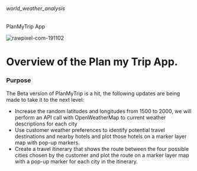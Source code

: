 ###### world_weather_analysis
PlanMyTrip App

![rawpixel-com-191102](https://user-images.githubusercontent.com/93900628/148707478-15ac6dff-675f-44d2-afd1-051baa919e35.jpeg)

# Overview of the Plan my Trip App.

### Purpose

The Beta version of PlanMyTrip is a hit, the following updates are being made to take it to the next level:
 - Increase the random latitudes and longitudes from 1500 to 2000, we will perform an API call with OpenWeatherMap to current weather descriptions for each city
 - Use customer weather preferences to identify potential travel destinations and nearby hotels and plot those hotels on a marker layer map with pop-up markers.
 - Create a travel itinerary that shows the route between the four possible cities chosen by the customer and plot the route on a marker layer map with a pop-up        marker for each city in the itinerary.




